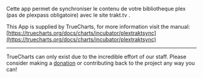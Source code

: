 Cette app permet de synchroniser le contenu de votre bibliotheque plex (pas de plexpass obligatoire) avec le site trakt.tv .

This App is supplied by TrueCharts, for more information visit the manual: [https://truecharts.org/docs/charts/incubator/plextraktsync](https://truecharts.org/docs/charts/incubator/plextraktsync)

---

TrueCharts can only exist due to the incredible effort of our staff.
Please consider making a [donation](https://truecharts.org/docs/about/sponsor) or contributing back to the project any way you can!
